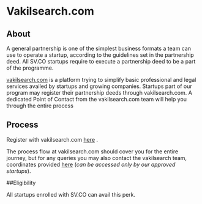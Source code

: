 # Vakilsearch.com 


## About

A general partnership is one of the simplest business formats a team can use to operate a startup, according to the guidelines set in the partnership deed. All SV.CO startups require to execute a partnership deed to be a part of the programme.

[vakilsearch.com](vakilsearch.com) is a platform trying to simplify basic professional and legal services availed by startups and growing companies. Startups part of our program may register their partnership deeds through vakilsearch.com. A dedicated Point of Contact from the vakilsearch.com team will help you through the entire process

## Process

Register with vakilsearch.com [here](http://vakilsearch.com/partnership-firm) .

The process flow at vakilsearch.com should cover you for the entire journey, but for any queries you may also contact the vakilsearch team, coordinates provided [here](https://sv.co/resources/vakilsearch-poc-coordinates) (*can be accessed only by our approved startups*).

##Eligibility

All startups enrolled with SV.CO can avail this perk.




